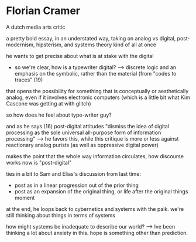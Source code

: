 # Florian Cramer

A dutch media arts critic

a pretty bold essay, in an understated way, taking on analog vs digital, post-modernism, hipsterism, and systems theory kind of all at once

he wants to get precise about what is at stake with the digital
- so we're clear, how is a typewriter digital?
--> discrete logic and an emphasis on the symbolic, rather than the material (from "codes to traces" (19)

that opens the possibility for something that is conceptually or aesthetically analog, even if it involves electronic computers (which is a little bit what Kim Cascone was getting at with glitch)


so how does he feel about type-writer guy?

and as he says (16) post-digital attitudes "dismiss the idea of digital processing as the sole universal all-purpose form of information processing" --> he favors this, while this critique is more or less against reactionary analog purists (as well as oppressive digital power)

makes the point that the whole way information circulates, how discourse works now is "post-digital"


ties in a bit to Sam and Elias's discussion from last time:
- post as in a linear progression out of the prior thing
- post as an expansion of the original thing, or life after the original things moment


at the end, he loops back to cybernetics and systems with the paik. we're still thinking about things in terms of systems

how might systems be inadequate to describe our world?
--> Ive been thinking a lot about anxiety in this. hope is something other than prediction.
